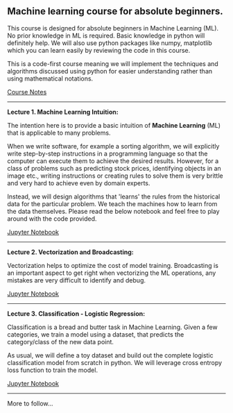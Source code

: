 ## Machine learning course for absolute beginners.

This course is designed for absolute beginners in Machine Learning (ML). No prior knowledge in ML is required. 
Basic knowledge in python will definitely help. We will also use python packages like numpy, matplotlib which you can learn 
easily by reviewing the code in this course.

This is a code-first course meaning we will implement the techniques and algorithms discussed using python for 
easier understanding rather than using mathematical notations. 

[Course Notes](https://github.com/venuraja79/ml-basics/blob/master/readme.md)

---

**Lecture 1. Machine Learning Intuition:**

The intention here is to provide a basic intuition of **Machine Learning** (ML) that is applicable to many problems. 

When we write software, for example a sorting algorithm, we will explicitly write step-by-step instructions in a programming language 
so that the computer can execute them to achieve the desired results. However, for a class of problems such as predicting stock prices, 
identifying objects in an image etc., writing instructions or creating rules to solve them is very brittle and very hard to 
achieve even by domain experts.

Instead, we will design algorithms that 'learns' the rules from the historical data for the particular problem. We teach the 
machines how to learn from the data themselves. Please read the below notebook and feel free to play around with the code provided.

[Jupyter Notebook](https://github.com/venuraja79/ml-basics/blob/master/01%20Machine%20Learning%20Intuition.ipynb)

---

**Lecture 2. Vectorization and Broadcasting:**

Vectorization helps to optimize the cost of model training. Broadcasting is an important aspect to get right when vectorizing
the ML operations, any mistakes are very difficult to identify and debug.

[Jupyter Notebook](https://github.com/venuraja79/ml-basics/blob/master/02%20Linear%20Regression%20-%20Vectorized.ipynb)

---

**Lecture 3. Classification - Logistic Regression:**

Classification is a bread and butter task in Machine Learning. Given a few categories, we train a model 
using a dataset, that predicts the category/class of the new data point. 

As usual, we will define a toy dataset and build out the complete logistic classification model from scratch
in python. We will leverage cross entropy loss function to train the model.

[Jupyter Notebook](https://github.com/venuraja79/ml-basics/blob/master/03%20Logistic%20Regression.ipynb)

---

More to follow...

